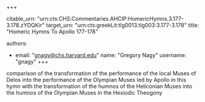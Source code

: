 +++


citable_urn: "urn:cts:CHS:Commentaries.AHCIP:HomericHymns.3.177-3.178.zYDQKir"
target_urn: "urn:cts:greekLit:tlg0013.tlg003:3.177-3.178"
title: "Homeric Hymns To Apollo 177-178"

authors:
- email: "gnagy@chs.harvard.edu"
  name: "Gregory Nagy"
  username: "gnagy"
+++

<p>comparison of the transformation of the performance of the local Muses of Delos into the performance of the Olympian Muses led by Apollo in this hymn with the transformation of the humnos of the Heliconian Muses into the humnos of the Olympian Muses in the Hesiodic Theogony</p>